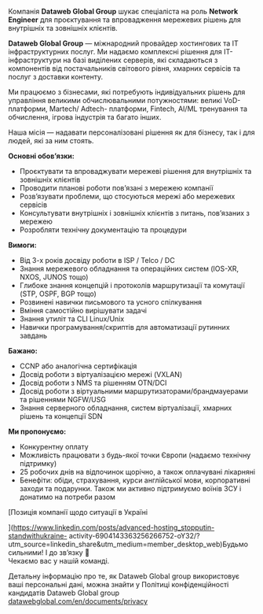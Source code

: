 Компанія **Dataweb Global Group** шукає спеціаліста на роль **Network
Engineer** для проєктування та впровадження мережевих рішень для внутрішніх та
зовнішніх клієнтів.

**Dataweb Global Group** — міжнародний провайдер хостингових та ІТ
інфраструктурних послуг. Ми надаємо комплексні рішення для ІТ-інфраструктури
на базі виділених серверів, які складаються з компонентів від постачальників
світового рівня, хмарних сервісів та послуг з доставки контенту.

Ми працюємо з бізнесами, які потребують індивідуальних рішень для управління
великими обчислювальними потужностями: великі VoD-платформи, Martech/ Adtech-
платформи, Fintech, AI/ML тренування та обчислення, ігрова індустрія та багато
інших.

Наша місія — надавати персоналізовані рішення як для бізнесу, так і для людей,
які за ним стоять.

**Основні обов’язки:**

  * Проєктувати та впроваджувати мережеві рішення для внутрішніх та зовнішніх клієнтів
  * Проводити планові роботи повʼязані з мережею компанії
  * Розв’язувати проблеми, що стосуються мережі або мережевих сервісів
  * Консультувати внутрішніх і зовнішніх клієнтів з питань, пов’язаних з мережею
  * Розробляти технічну документацію та процедури

**Вимоги:**

  * Від 3-х років досвіду роботи в ISP / Telco / DC
  * Знання мережевого обладнання та операційних систем (IOS-XR, NXOS, JUNOS тощо)
  * Глибоке знання концепцій і протоколів маршрутизації та комутації (STP, OSPF, BGP тощо)
  * Розвинені навички письмового та усного спілкування
  * Вміння самостійно вирішувати задачі
  * Знання утиліт та CLI Linux/Unix
  * Навички програмування/скриптів для автоматизації рутинних завдань

**Бажано:**

  * CCNP або аналогічна сертифікація
  * Досвід роботи з віртуалізацією мережі (VXLAN)
  * Досвід роботи з NMS та рішенням OTN/DCI
  * Досвід роботи з віртуальними маршрутизаторами/брандмауерами та рішеннями NGFW/USG
  * Знання серверного обладнання, систем віртуалізації, хмарних рішень та концепції SDN

**Ми пропонуємо:**

  * Конкурентну оплату
  * Можливість працювати з будь-якої точки Європи (надаємо технічну підтримку)
  * 25 робочих днів на відпочинок щорічно, а також оплачувані лікарняні
  * Бенефіти: обіди, страхування, курси англійської мови, корпоративні заходи та подарунки. Також ми активно підтримуємо воїнів ЗСУ і донатимо на потреби разом

[Позиція компанії щодо ситуації в Україні  
  
](https://www.linkedin.com/posts/advanced-hosting_stopputin-standwithukraine-
activity-6904143363256266752-oY32/?utm_source=linkedin_share&utm_medium=member_desktop_web)Будьмо
сильними! І до зв’язку 🙂  
Чекаємо вас у нашій команді.

Детальну інформацію про те, як Dataweb Global group використовує ваші
персональні дані, можна знайти у Політиці конфіденційності кандидатів Dataweb
Global group
[datawebglobal.com/en/documents/privacy](http://datawebglobal.com/en/documents/privacy)